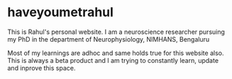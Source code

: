 # haveyoumetrahul
This is Rahul's personal website. I am a neuroscience researcher pursuing my PhD in the department of Neurophysiology, NIMHANS, Bengaluru

Most of my learnings are adhoc and same holds true for this website also. 
This is always a beta product and I am trying to constantly learn, update and inprove this space.
